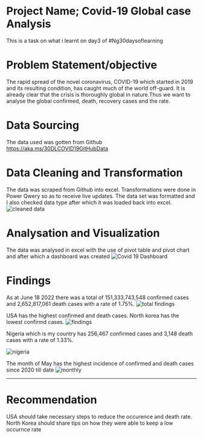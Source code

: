 # Project Name; Covid-19 Global case Analysis
This is a task on what i learnt on day3 of #Ng30daysoflearning

# Problem Statement/objective
The rapid spread of the novel coronavirus, COVID-19 which started in 2019 and its resulting condition, has caught much of the world off-guard. It is already clear that the crisis is thoroughly global in nature.Thus we want to analyse the global confirmed, death, recovery cases and the rate.

# Data Sourcing
The data used was gotten from Github https://aka.ms/30DLCOVID19GitHubData

# Data Cleaning and Transformation
The data was scraped from Github into excel. Transformations were done in Power Qwery so as to receive live updates. The data set was formatted and I also checked data type after which it was loaded back into excel.
![cleaned data](https://user-images.githubusercontent.com/105246702/174485276-6a81eb2f-71df-49da-920b-29fcb5aff483.png)

# Analysation and Visualization
The data was analysed in excel with the use of pivot table and pivot chart and after which a dashboard was created
![Covid 19 Dashboard](https://user-images.githubusercontent.com/105246702/174492961-8ee79e72-dca2-4ef2-b80b-1a74e060d1c5.png)


# Findings
As at June 18 2022 there was a total of  151,333,743,548 confirmed cases and  2,652,817,061 death cases with a rate of 1.75%.
![total findings](https://user-images.githubusercontent.com/105246702/174493128-982be362-6728-4714-8c07-ba0d51c9e2b0.png)


USA has the highest confirmed and death cases. North korea has the lowest confirmd cases.
![findings](https://user-images.githubusercontent.com/105246702/174493139-ecab719f-f6f0-48dd-847b-3d8645025ccf.png)


Nigeria which is my country has  256,467 confirmed cases and  3,148 death cases with a rate of 1.33%.

![nigeria](https://user-images.githubusercontent.com/105246702/174493155-9bb57ed6-ce94-47dd-9b42-f6d89f5a03b9.png)


The month of May has the highest incidence of confirmed and death cases since 2020 till date
![monthly](https://user-images.githubusercontent.com/105246702/174493178-e6aef025-c766-4b36-a037-f60d2ca5f89d.png)


--------
# Recommendation
USA should take necessary steps to reduce the occurence and death rate.
North Korea should share tips on how they were able to keep a low occurnce rate

